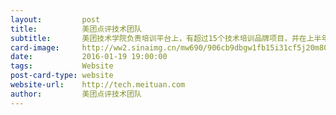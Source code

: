 ```yaml
---
layout:         post
title:          美团点评技术团队
subtitle:       美团技术学院负责培训平台上，有超过15个技术培训品牌项目，并在上半年负责或协助开设了超过23期、累计超过100节次专业技术培训课程。技术培训体系将从各团队、各技术领域、基础技能三个方向开设不同层次的面授培训。讲师团队由一线实战经验丰富的高级工程师、技术专家和各技术团队高级管理、技术副总裁等组成，旨在为不同层级的工程师提供业务、专业技能、通用素质等全方位培训。
card-image:     http://ww2.sinaimg.cn/mw690/906cb9dbgw1fb15i31cf5j20m80yu3zk.jpg
date:           2016-01-19 19:00:00
tags:           Website
post-card-type: website
website-url:    http://tech.meituan.com
author:         美团点评技术团队
---
```

